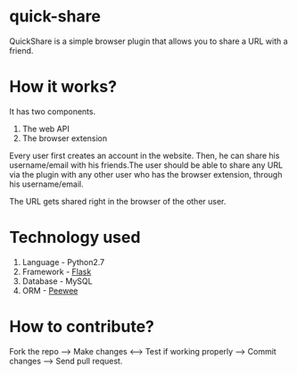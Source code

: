 # quick-share
QuickShare is a simple browser plugin that allows you to share a URL with a friend.

# How it works?
It has two components.
  1. The web API
  2. The browser extension

Every user first creates an account in the website. Then, he can share his username/email with his friends.The user should be able to share any URL via the plugin with any other user who has the browser extension, through his username/email.

The URL gets shared right in the browser of the other user.

# Technology used
1. Language - Python2.7
2. Framework - [Flask](https://flask.pocoo.org/)
3. Database - MySQL
4. ORM - [Peewee](https://github.com/coleifer/peewee)

# How to contribute?
Fork the repo --> Make changes <--> Test if working properly --> Commit changes --> Send pull request.
